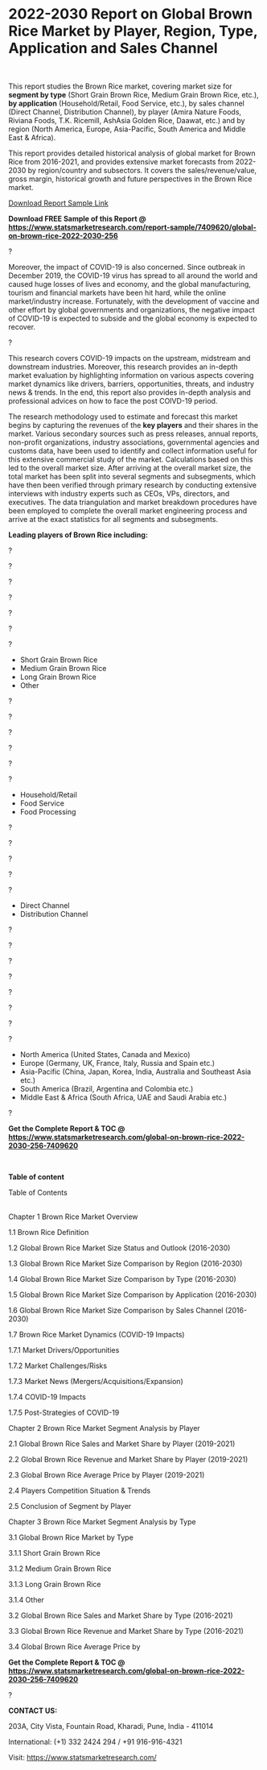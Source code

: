<h1>2022-2030 Report on Global Brown Rice Market by Player, Region, Type, Application and Sales Channel</h1><br/><p>This report studies the Brown Rice market, covering market size for <strong>segment by type</strong> (Short Grain Brown Rice, Medium Grain Brown Rice, etc.), <strong>by application</strong> (Household/Retail, Food Service, etc.), by sales channel (Direct Channel, Distribution Channel), by player (Amira Nature Foods, Riviana Foods, T.K. Ricemill, AshAsia Golden Rice, Daawat, etc.) and by region (North America, Europe, Asia-Pacific, South America and Middle East & Africa).</p>
 
 
 
 <p>This report provides detailed historical analysis of global market for Brown Rice from 2016-2021, and provides extensive market forecasts from 2022-2030 by region/country and subsectors. It covers the sales/revenue/value, gross margin, historical growth and future perspectives in the Brown Rice market.</p>
 
 
 
 <p><a href="https://www.statsmarketresearch.com/download-free-sample/7409620/global-on-brown-rice-2022-2030-256">Download Report Sample Link</a></p>
 
 
 
 <div><b>Download FREE Sample of this Report @ <a href="https://www.statsmarketresearch.com/download-free-sample/7409620/global-on-brown-rice-2022-2030-256">https://www.statsmarketresearch.com/report-sample/7409620/global-on-brown-rice-2022-2030-256</a></b></div>
 
 
 
 <p>? </p>
 
 
 
 <p>Moreover, the impact of COVID-19 is also concerned. Since outbreak in December 2019, the COVID-19 virus has spread to all around the world and caused huge losses of lives and economy, and the global manufacturing, tourism and financial markets have been hit hard, while the online market/industry increase. Fortunately, with the development of vaccine and other effort by global governments and organizations, the negative impact of COVID-19 is expected to subside and the global economy is expected to recover.</p>
 
 
 
 <p>? </p>
 
 
 
 <p>This research covers COVID-19 impacts on the upstream, midstream and downstream industries. Moreover, this research provides an in-depth market evaluation by highlighting information on various aspects covering market dynamics like drivers, barriers, opportunities, threats, and industry news & trends. In the end, this report also provides in-depth analysis and professional advices on how to face the post COIVD-19 period.</p>
 
 
 
 <p>The research methodology used to estimate and forecast this market begins by capturing the revenues of the <strong>key players</strong> and their shares in the market. Various secondary sources such as press releases, annual reports, non-profit organizations, industry associations, governmental agencies and customs data, have been used to identify and collect information useful for this extensive commercial study of the market. Calculations based on this led to the overall market size. After arriving at the overall market size, the total market has been split into several segments and subsegments, which have then been verified through primary research by conducting extensive interviews with industry experts such as CEOs, VPs, directors, and executives. The data triangulation and market breakdown procedures have been employed to complete the overall market engineering process and arrive at the exact statistics for all segments and subsegments.</p>
 
 
 
 <p><strong>Leading players of Brown Rice including:</strong></p>
 
 
 
 <p>? </p>
 
 
 
 <p>? </p>
 
 
 
 <p>? </p>
 
 
 
 <p>? </p>
 
 
 
 <p>? </p>
 
 
 
 <p>? </p>
 
 
 
 <p>? </p>
 
 
 
 <ul>
 
 <li>Short Grain Brown Rice</li>
 
 <li>Medium Grain Brown Rice</li>
 
 <li>Long Grain Brown Rice</li>
 
 <li>Other</li>
 
 </ul>
 
 
 
 <p>? </p>
 
 
 
 <p>? </p>
 
 
 
 <p>? </p>
 
 
 
 <p>? </p>
 
 
 
 <p>? </p>
 
 
 
 <p>? </p>
 
 
 
 <ul>
 
 <li>Household/Retail</li>
 
 <li>Food Service</li>
 
 <li>Food Processing</li>
 
 </ul>
 
 
 
 <p>? </p>
 
 
 
 <p>? </p>
 
 
 
 <p>? </p>
 
 
 
 <p>? </p>
 
 
 
 <p>? </p>
 
 
 
 <ul>
 
 <li>Direct Channel</li>
 
 <li>Distribution Channel</li>
 
 </ul>
 
 
 
 <p>? </p>
 
 
 
 <p>? </p>
 
 
 
 <p>? </p>
 
 
 
 <p>? </p>
 
 
 
 <p>? </p>
 
 
 
 <p>? </p>
 
 
 
 <p>? </p>
 
 
 
 <p>? </p>
 
 
 
 <ul>
 
 <li>North America (United States, Canada and Mexico)</li>
 
 <li>Europe (Germany, UK, France, Italy, Russia and Spain etc.)</li>
 
 <li>Asia-Pacific (China, Japan, Korea, India, Australia and Southeast Asia etc.)</li>
 
 <li>South America (Brazil, Argentina and Colombia etc.)</li>
 
 <li>Middle East & Africa (South Africa, UAE and Saudi Arabia etc.)</li>
 
 </ul>
 
 
 
 <p>? </p>
 
 
 
 <div><b>Get the Complete Report & TOC @ <a href="https://www.statsmarketresearch.com/global-on-brown-rice-2022-2030-256-7409620">https://www.statsmarketresearch.com/global-on-brown-rice-2022-2030-256-7409620</a></b></div>
 
 
 
 <p><br />
 
 <b>Table of content</b></p>
 
 
 
 <p>Table of Contents<br />
 
 <br />
 
 Chapter 1 Brown Rice Market Overview<br />
 
 1.1 Brown Rice Definition<br />
 
 1.2 Global Brown Rice Market Size Status and Outlook (2016-2030)<br />
 
 1.3 Global Brown Rice Market Size Comparison by Region (2016-2030)<br />
 
 1.4 Global Brown Rice Market Size Comparison by Type (2016-2030)<br />
 
 1.5 Global Brown Rice Market Size Comparison by Application (2016-2030)<br />
 
 1.6 Global Brown Rice Market Size Comparison by Sales Channel (2016-2030)<br />
 
 1.7 Brown Rice Market Dynamics (COVID-19 Impacts)<br />
 
 1.7.1 Market Drivers/Opportunities<br />
 
 1.7.2 Market Challenges/Risks<br />
 
 1.7.3 Market News (Mergers/Acquisitions/Expansion)<br />
 
 1.7.4 COVID-19 Impacts<br />
 
 1.7.5 Post-Strategies of COVID-19<br />
 
 Chapter 2 Brown Rice Market Segment Analysis by Player<br />
 
 2.1 Global Brown Rice Sales and Market Share by Player (2019-2021)<br />
 
 2.2 Global Brown Rice Revenue and Market Share by Player (2019-2021)<br />
 
 2.3 Global Brown Rice Average Price by Player (2019-2021)<br />
 
 2.4 Players Competition Situation & Trends<br />
 
 2.5 Conclusion of Segment by Player<br />
 
 Chapter 3 Brown Rice Market Segment Analysis by Type<br />
 
 3.1 Global Brown Rice Market by Type<br />
 
 3.1.1 Short Grain Brown Rice<br />
 
 3.1.2 Medium Grain Brown Rice<br />
 
 3.1.3 Long Grain Brown Rice<br />
 
 3.1.4 Other<br />
 
 3.2 Global Brown Rice Sales and Market Share by Type (2016-2021)<br />
 
 3.3 Global Brown Rice Revenue and Market Share by Type (2016-2021)<br />
 
 3.4 Global Brown Rice Average Price by</p>
 
 
 
 <div><b>Get the Complete Report & TOC @ <a href="https://www.statsmarketresearch.com/global-on-brown-rice-2022-2030-256-7409620">https://www.statsmarketresearch.com/global-on-brown-rice-2022-2030-256-7409620</a></b></div>
 
 
 
 <p>? </p>
 
 
 
 <p><b>CONTACT US:</b><br />
 
 203A, City Vista, Fountain Road, Kharadi, Pune, India - 411014<br />
 
 International: (+1) 332 2424 294 / +91 916-916-4321<br />
 
 Visit: <a href="https://www.statsmarketresearch.com/">https://www.statsmarketresearch.com/</a></p>
